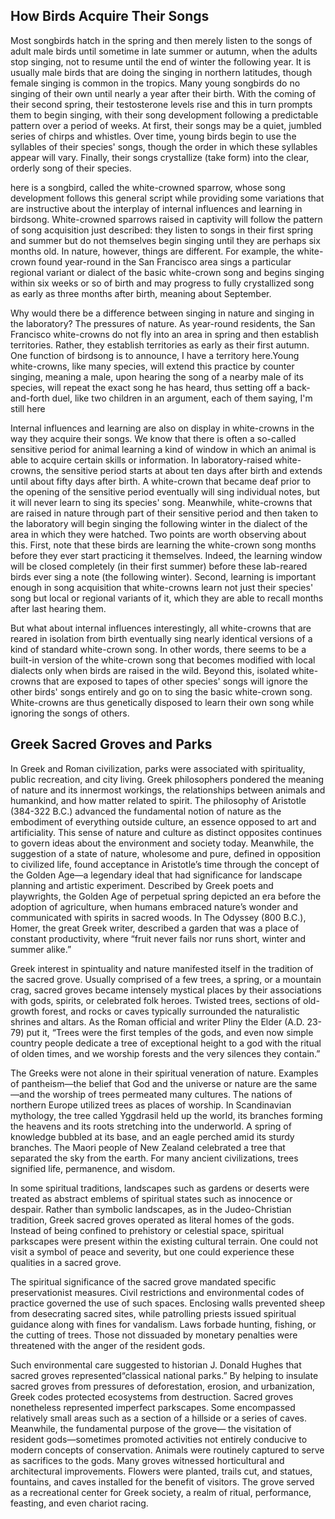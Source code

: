 ## How Birds Acquire Their Songs

Most songbirds hatch in the spring and then merely listen to the songs of adult male birds until sometime in late summer or autumn, when the adults stop singing, not to resume until the end of winter the following year. It is usually male birds that are doing the singing in northern latitudes, though female singing is common in the tropics. Many young songbirds do no singing of their own until nearly a year after their birth. With the coming of their second spring, their testosterone levels rise and this in turn prompts them to begin singing, with their song development following a predictable pattern over a period of weeks. At first, their songs may be a quiet, jumbled series of chirps and whistles. Over time, young birds begin to use the syllables of their species' songs, though the order in which these syllables appear will vary. Finally, their songs crystallize (take form) into the clear, orderly song of their species.

here is a songbird, called the white-crowned sparrow, whose song development follows this general script while providing some variations that are instructive about the interplay of internal influences and learning in birdsong. White-crowned sparrows raised in captivity will follow the pattern of song acquisition just described: they listen to songs in their first spring and summer but do not themselves begin singing until they are perhaps six months old. In nature, however, things are different. For example, the white-crown found year-round in the San Francisco area sings a particular regional variant or dialect of the basic white-crown song and begins singing within six weeks or so of birth and may progress to fully crystallized song as early as three months after birth, meaning about September.

Why would there be a difference between singing in nature and singing in the laboratory? The pressures of nature. As year-round residents, the San Francisco white-crowns do not fly into an area in spring and then establish territories. Rather, they establish territories as early as their first autumn. One function of birdsong is to announce, I have a territory here.Young white-crowns, like many species, will extend this practice by counter singing, meaning a male, upon hearing the song of a nearby male of its species, will repeat the exact song he has heard, thus setting off a back-and-forth duel, like two children in an argument, each of them saying, I'm still here

Internal influences and learning are also on display in white-crowns in the way they acquire their songs. We know that there is often a so-called sensitive period for animal learning a kind of window in which an animal is able to acquire certain skills or information. In laboratory-raised white-crowns, the sensitive period starts at about ten days after birth and extends until about fifty days after birth. A white-crown that became deaf prior to the opening of the sensitive period eventually will sing individual notes, but it will never learn to sing its species' song. Meanwhile, white-crowns that are raised in nature through part of their sensitive period and then taken to the laboratory will begin singing the following winter in the dialect of the area in which they were hatched. Two points are worth observing about this. First, note that these birds are learning the white-crown song months before they ever start practicing it themselves. Indeed, the learning window will be closed completely (in their first summer) before these lab-reared birds ever sing a note (the following winter). Second, learning is important enough in song acquisition that white-crowns learn not just their species' song but local or regional variants of it, which they are able to recall months after last hearing them.

But what about internal influences interestingly, all white-crowns that are reared in isolation from birth eventually sing nearly identical versions of a kind of standard white-crown song. In other words, there seems to be a built-in version of the white-crown song that becomes modified with local dialects only when birds are raised in the wild. Beyond this, isolated white-crowns that are exposed to tapes of other species' songs will ignore the other birds' songs entirely and go on to sing the basic white-crown song. White-crowns are thus genetically disposed to learn their own song while ignoring the songs of others.

## Greek Sacred Groves and Parks

In Greek and Roman civilization, parks were associated with spirituality, public recreation, and city living. Greek philosophers pondered the meaning of nature and its innermost workings, the relationships between animals and humankind, and how matter related to spirit. The philosophy of Aristotle (384-322 B.C.) advanced the fundamental notion of nature as the embodiment of everything outside culture, an essence opposed to art and artificiality. This sense of nature and culture as distinct opposites continues to govern ideas about the environment and society today. Meanwhile, the suggestion of a state of nature, wholesome and pure, defined in opposition to civilized life, found acceptance in Aristotle’s time through the concept of the Golden Age—a legendary ideal that had significance for landscape planning and artistic experiment. Described by Greek poets and playwrights, the Golden Age of perpetual spring depicted an era before the adoption of agriculture, when humans embraced nature’s wonder and communicated with spirits in sacred woods. In The Odyssey (800 B.C.), Homer, the great Greek writer, described a garden that was a place of constant productivity, where “fruit never fails nor runs short, winter and summer alike.”

Greek interest in spintuality and nature manifested itself in the tradition of the sacred grove. Usually comprised of a few trees, a spring, or a mountain crag, sacred groves became intensely mystical places by their associations with gods, spirits, or celebrated folk heroes. Twisted trees, sections of old-growth forest, and rocks or caves typically surrounded the naturalistic shrines and altars. As the Roman official and writer Pliny the Elder (A.D. 23-79) put it, “Trees were the first temples of the gods, and even now simple country people dedicate a tree of exceptional height to a god with the ritual of olden times, and we worship forests and the very silences they contain.”

The Greeks were not alone in their spiritual veneration of nature. Examples of pantheism—the belief that God and the universe or nature are the same—and the worship of trees permeated many cultures. The nations of northern Europe utilized trees as places of worship. In Scandinavian mythology, the tree called Yggdrasil held up the world, its branches forming the heavens and its roots stretching into the underworld. A spring of knowledge bubbled at its base, and an eagle perched amid its sturdy branches. The Maori people of New Zealand celebrated a tree that separated the sky from the earth. For many ancient civilizations, trees signified life, permanence, and wisdom.

In some spiritual traditions, landscapes such as gardens or deserts were treated as abstract emblems of spiritual states such as innocence or despair. Rather than symbolic landscapes, as in the Judeo-Christian tradition, Greek sacred groves operated as literal homes of the gods. Instead of being confined to prehistory or celestial space, spiritual parkscapes were present within the existing cultural terrain. One could not visit a symbol of peace and severity, but one could experience these qualities in a sacred grove.

The spiritual significance of the sacred grove mandated specific preservationist measures. Civil restrictions and environmental codes of practice governed the use of such spaces. Enclosing walls prevented sheep from desecrating sacred sites, while patrolling priests issued spiritual guidance along with fines for vandalism. Laws forbade hunting, fishing, or the cutting of trees. Those not dissuaded by monetary penalties were threatened with the anger of the resident gods.

Such environmental care suggested to historian J. Donald Hughes that sacred groves represented“classical national parks.” By helping to insulate sacred groves from pressures of deforestation, erosion, and urbanization, Greek codes protected ecosystems from destruction. Sacred groves nonetheless represented imperfect parkscapes. Some encompassed relatively small areas such as a section of a hillside or a series of caves. Meanwhile, the fundamental purpose of the grove— the visitation of resident gods—sometimes promoted activities not entirely conducive to modern concepts of conservation. Animals were routinely captured to serve as sacrifices to the gods. Many groves witnessed horticultural and architectural improvements. Flowers were planted, trails cut, and statues, fountains, and caves installed for the benefit of visitors. The grove served as a recreational center for Greek society, a realm of ritual, performance, feasting, and even chariot racing.